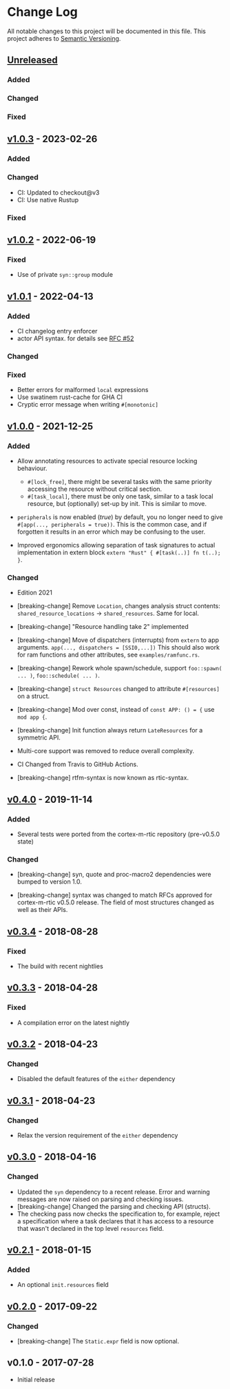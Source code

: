 # Change Log

All notable changes to this project will be documented in this file.
This project adheres to [Semantic Versioning](http://semver.org/).

## [Unreleased]

### Added

### Changed

### Fixed

## [v1.0.3] - 2023-02-26

### Added

### Changed

- CI: Updated to checkout@v3
- CI: Use native Rustup

### Fixed

## [v1.0.2] - 2022-06-19

### Fixed

- Use of private `syn::group` module

## [v1.0.1] - 2022-04-13

### Added

- CI changelog entry enforcer
- actor API syntax. for details see [RFC #52](https://github.com/rtic-rs/rfcs/pull/52)

### Changed

### Fixed

- Better errors for malformed `local` expressions
- Use swatinem rust-cache for GHA CI
- Cryptic error message when writing `#[monotonic]`

## [v1.0.0] - 2021-12-25

### Added

- Allow annotating resources to activate special resource locking behaviour.
  - `#[lock_free]`, there might be several tasks with the same priority accessing
    the resource without critical section.
  - `#[task_local]`, there must be only one task, similar to a task local
    resource, but (optionally) set-up by init. This is similar to move.

- `peripherals` is now enabled (*true*) by default, you no longer need to give
  `#[app(..., peripherals = true))`. This is the common case, and if forgotten
  it results in an error which may be confusing to the user.

- Improved ergonomics allowing separation of task signatures to actual
  implementation in extern block `extern "Rust" { #[task(..)] fn t(..); }`.

### Changed

- Edition 2021

- [breaking-change] Remove `Location`, changes analysis struct contents:
  `shared_resource_locations` -> `shared_resources`. Same for local.

- [breaking-change] "Resource handling take 2" implemented

- [breaking-change] Move of dispatchers (interrupts) from `extern` to app arguments.
  `app(..., dispatchers = [SSI0,...])`
  This should also work for ram functions and other attributes, see `examples/ramfunc.rs`.

- [breaking-change] Rework whole spawn/schedule, support `foo::spawn( ... )`,
  `foo::schedule( ... )`.

- [breaking-change] `struct Resources` changed to attribute `#[resources]` on a struct.

- [breaking-change] Mod over const, instead of `const APP: () = {` use `mod app {`.

- [breaking-change] Init function always return `LateResources` for a symmetric API.

- Multi-core support was removed to reduce overall complexity.

- CI Changed from Travis to GitHub Actions.

- [breaking-change] rtfm-syntax is now known as rtic-syntax.

## [v0.4.0] - 2019-11-14

### Added

- Several tests were ported from the cortex-m-rtic repository (pre-v0.5.0 state)

### Changed

- [breaking-change] syn, quote and proc-macro2 dependencies were bumped to
  version 1.0.

- [breaking-change] syntax was changed to match RFCs approved for cortex-m-rtic
  v0.5.0 release. The field of most structures changed as well as their APIs.

## [v0.3.4] - 2018-08-28

### Fixed

- The build with recent nightlies

## [v0.3.3] - 2018-04-28

### Fixed

- A compilation error on the latest nightly

## [v0.3.2] - 2018-04-23

### Changed

- Disabled the default features of the `either` dependency

## [v0.3.1] - 2018-04-23

### Changed

- Relax the version requirement of the `either` dependency

## [v0.3.0] - 2018-04-16

### Changed

- Updated the `syn` dependency to a recent release. Error and warning messages are now raised on
  parsing and checking issues.
- [breaking-change] Changed the parsing and checking API (structs).
- The checking pass now checks the specification to, for example, reject a specification where a
  task declares that it has access to a resource that wasn't declared in the top level `resources`
  field.

## [v0.2.1] - 2018-01-15

### Added

- An optional `init.resources` field

## [v0.2.0] - 2017-09-22

### Changed

- [breaking-change] The `Static.expr` field is now optional.

## v0.1.0 - 2017-07-28

- Initial release

[Unreleased]: https://github.com/rtic-rs/rtic-syntax/compare/v1.0.3...HEAD
[v1.0.3]: https://github.com/rtic-rs/rtic-syntax/compare/v1.0.2...v1.0.3
[v1.0.2]: https://github.com/rtic-rs/rtic-syntax/compare/v1.0.1...v1.0.2
[v1.0.1]: https://github.com/rtic-rs/rtic-syntax/compare/v1.0.0...v1.0.1
[v1.0.0]: https://github.com/rtic-rs/rtic-syntax/compare/v0.4.0...v1.0.0
[v0.4.0]: https://github.com/rtic-rs/rtic-syntax/compare/v0.3.4...v0.4.0
[v0.3.4]: https://github.com/rtic-rs/rtic-syntax/compare/v0.3.3...v0.3.4
[v0.3.3]: https://github.com/rtic-rs/rtic-syntax/compare/v0.3.2...v0.3.3
[v0.3.2]: https://github.com/rtic-rs/rtic-syntax/compare/v0.3.1...v0.3.2
[v0.3.1]: https://github.com/rtic-rs/rtic-syntax/compare/v0.3.0...v0.3.1
[v0.3.0]: https://github.com/rtic-rs/rtic-syntax/compare/v0.2.1...v0.3.0
[v0.2.1]: https://github.com/rtic-rs/rtic-syntax/compare/v0.2.0...v0.2.1
[v0.2.0]: https://github.com/rtic-rs/rtic-syntax/compare/v0.1.0...v0.2.0
